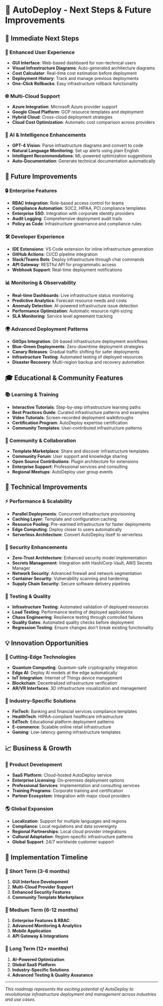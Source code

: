 # 🚀 AutoDeploy - Next Steps & Future Improvements

## 🎯 Immediate Next Steps

### 🔧 Enhanced User Experience
- **GUI Interface**: Web-based dashboard for non-technical users
- **Visual Infrastructure Diagrams**: Auto-generated architecture diagrams
- **Cost Calculator**: Real-time cost estimation before deployment
- **Deployment History**: Track and manage previous deployments
- **One-Click Rollbacks**: Easy infrastructure rollback functionality

### 🌐 Multi-Cloud Support
- **Azure Integration**: Microsoft Azure provider support
- **Google Cloud Platform**: GCP resource templates and deployment
- **Hybrid Cloud**: Cross-cloud deployment strategies
- **Cloud Cost Optimization**: Automatic cost comparison across providers

### 🤖 AI & Intelligence Enhancements
- **GPT-4 Vision**: Parse infrastructure diagrams and convert to code
- **Natural Language Monitoring**: Set up alerts using plain English
- **Intelligent Recommendations**: ML-powered optimization suggestions
- **Auto-Documentation**: Generate technical documentation automatically

## 🔮 Future Improvements

### 🔒 Enterprise Features
- **RBAC Integration**: Role-based access control for teams
- **Compliance Automation**: SOC2, HIPAA, PCI compliance templates
- **Enterprise SSO**: Integration with corporate identity providers
- **Audit Logging**: Comprehensive deployment audit trails
- **Policy as Code**: Infrastructure governance and compliance rules

### 🛠️ Developer Experience
- **IDE Extensions**: VS Code extension for inline infrastructure generation
- **GitHub Actions**: CI/CD pipeline integration
- **Slack/Teams Bots**: Deploy infrastructure through chat commands
- **API Gateway**: RESTful API for programmatic access
- **Webhook Support**: Real-time deployment notifications

### 📊 Monitoring & Observability
- **Real-time Dashboards**: Live infrastructure status monitoring
- **Predictive Analytics**: Forecast resource needs and costs
- **Anomaly Detection**: AI-powered infrastructure issue detection
- **Performance Optimization**: Automatic resource right-sizing
- **SLA Monitoring**: Service level agreement tracking

### 🌍 Advanced Deployment Patterns
- **GitOps Integration**: Git-based infrastructure deployment workflows
- **Blue-Green Deployments**: Zero-downtime deployment strategies
- **Canary Releases**: Gradual traffic shifting for safer deployments
- **Infrastructure Testing**: Automated testing of deployed resources
- **Disaster Recovery**: Multi-region backup and recovery automation

## 🎓 Educational & Community Features

### 📚 Learning & Training
- **Interactive Tutorials**: Step-by-step infrastructure learning paths
- **Best Practices Guide**: Curated infrastructure patterns and examples
- **Video Tutorials**: Screen-recorded deployment walkthroughs
- **Certification Program**: AutoDeploy expertise certification
- **Community Templates**: User-contributed infrastructure patterns

### 🤝 Community & Collaboration
- **Template Marketplace**: Share and discover infrastructure templates
- **Community Forum**: User support and knowledge sharing
- **Open Source Contributions**: Plugin architecture for extensions
- **Enterprise Support**: Professional services and consulting
- **Regional Meetups**: AutoDeploy user group events

## 🔧 Technical Improvements

### ⚡ Performance & Scalability
- **Parallel Deployments**: Concurrent infrastructure provisioning
- **Caching Layer**: Template and configuration caching
- **Resource Pooling**: Pre-warmed infrastructure for faster deployments
- **Edge Computing**: Deploy closer to users automatically
- **Serverless Architecture**: Convert AutoDeploy itself to serverless

### 🔐 Security Enhancements
- **Zero-Trust Architecture**: Enhanced security model implementation
- **Secrets Management**: Integration with HashiCorp Vault, AWS Secrets Manager
- **Network Security**: Advanced firewall and network segmentation
- **Container Security**: Vulnerability scanning and hardening
- **Supply Chain Security**: Secure software delivery pipelines

### 🧪 Testing & Quality
- **Infrastructure Testing**: Automated validation of deployed resources
- **Load Testing**: Performance testing of deployed applications
- **Chaos Engineering**: Resilience testing through controlled failures
- **Quality Gates**: Automated quality checks before deployment
- **Regression Testing**: Ensure changes don't break existing functionality

## 💡 Innovation Opportunities

### 🌟 Cutting-Edge Technologies
- **Quantum Computing**: Quantum-safe cryptography integration
- **Edge AI**: Deploy AI models at the edge automatically
- **IoT Integration**: Internet of Things device management
- **Blockchain**: Decentralized infrastructure verification
- **AR/VR Interfaces**: 3D infrastructure visualization and management

### 🚀 Industry-Specific Solutions
- **FinTech**: Banking and financial services compliance templates
- **HealthTech**: HIPAA-compliant healthcare infrastructure
- **EdTech**: Educational platform deployment patterns
- **E-commerce**: Scalable online retail infrastructure
- **Gaming**: Low-latency gaming infrastructure templates

## 📈 Business & Growth

### 💼 Product Development
- **SaaS Platform**: Cloud-hosted AutoDeploy service
- **Enterprise Licensing**: On-premises deployment options
- **Professional Services**: Implementation and consulting services
- **Training Programs**: Corporate training and certification
- **Partner Ecosystem**: Integration with major cloud providers

### 🌎 Global Expansion
- **Localization**: Support for multiple languages and regions
- **Compliance**: Local regulations and data sovereignty
- **Regional Partnerships**: Local cloud provider integrations
- **Cultural Adaptation**: Region-specific infrastructure patterns
- **Global Support**: 24/7 worldwide customer support

## 🎯 Implementation Timeline

### 📅 Short Term (3-6 months)
1. **GUI Interface Development**
2. **Multi-Cloud Provider Support**
3. **Enhanced Security Features**
4. **Community Template Marketplace**

### 📅 Medium Term (6-12 months)
1. **Enterprise Features & RBAC**
2. **Advanced Monitoring & Analytics**
3. **Mobile Application**
4. **API Gateway & Integrations**

### 📅 Long Term (12+ months)
1. **AI-Powered Optimization**
2. **Global SaaS Platform**
3. **Industry-Specific Solutions**
4. **Advanced Testing & Quality Assurance**

---

*This roadmap represents the exciting potential of AutoDeploy to revolutionize infrastructure deployment and management across industries and use cases.*
